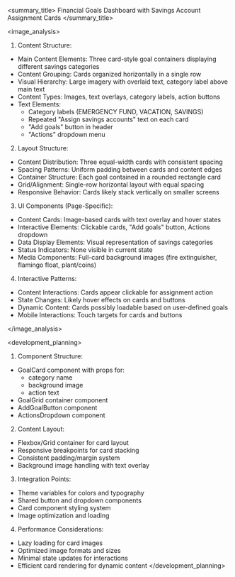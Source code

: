 <summary_title>
Financial Goals Dashboard with Savings Account Assignment Cards
</summary_title>

<image_analysis>
1. Content Structure:
- Main Content Elements: Three card-style goal containers displaying different savings categories
- Content Grouping: Cards organized horizontally in a single row
- Visual Hierarchy: Large imagery with overlaid text, category label above main text
- Content Types: Images, text overlays, category labels, action buttons
- Text Elements: 
  * Category labels (EMERGENCY FUND, VACATION, SAVINGS)
  * Repeated "Assign savings accounts" text on each card
  * "Add goals" button in header
  * "Actions" dropdown menu

2. Layout Structure:
- Content Distribution: Three equal-width cards with consistent spacing
- Spacing Patterns: Uniform padding between cards and content edges
- Container Structure: Each goal contained in a rounded rectangle card
- Grid/Alignment: Single-row horizontal layout with equal spacing
- Responsive Behavior: Cards likely stack vertically on smaller screens

3. UI Components (Page-Specific):
- Content Cards: Image-based cards with text overlay and hover states
- Interactive Elements: Clickable cards, "Add goals" button, Actions dropdown
- Data Display Elements: Visual representation of savings categories
- Status Indicators: None visible in current state
- Media Components: Full-card background images (fire extinguisher, flamingo float, plant/coins)

4. Interactive Patterns:
- Content Interactions: Cards appear clickable for assignment action
- State Changes: Likely hover effects on cards and buttons
- Dynamic Content: Cards possibly loadable based on user-defined goals
- Mobile Interactions: Touch targets for cards and buttons

</image_analysis>

<development_planning>
1. Component Structure:
- GoalCard component with props for:
  * category name
  * background image
  * action text
- GoalGrid container component
- AddGoalButton component
- ActionsDropdown component

2. Content Layout:
- Flexbox/Grid container for card layout
- Responsive breakpoints for card stacking
- Consistent padding/margin system
- Background image handling with text overlay

3. Integration Points:
- Theme variables for colors and typography
- Shared button and dropdown components
- Card component styling system
- Image optimization and loading

4. Performance Considerations:
- Lazy loading for card images
- Optimized image formats and sizes
- Minimal state updates for interactions
- Efficient card rendering for dynamic content
</development_planning>